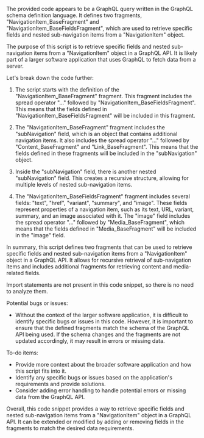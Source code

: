 The provided code appears to be a GraphQL query written in the GraphQL schema definition language. It defines two fragments, "NavigationItem_BaseFragment" and "NavigationItem_BaseFieldsFragment", which are used to retrieve specific fields and nested sub-navigation items from a "NavigationItem" object.

The purpose of this script is to retrieve specific fields and nested sub-navigation items from a "NavigationItem" object in a GraphQL API. It is likely part of a larger software application that uses GraphQL to fetch data from a server.

Let's break down the code further:

1. The script starts with the definition of the "NavigationItem_BaseFragment" fragment. This fragment includes the spread operator "..." followed by "NavigationItem_BaseFieldsFragment". This means that the fields defined in "NavigationItem_BaseFieldsFragment" will be included in this fragment.

2. The "NavigationItem_BaseFragment" fragment includes the "subNavigation" field, which is an object that contains additional navigation items. It also includes the spread operator "..." followed by "Content_BaseFragment" and "Link_BaseFragment". This means that the fields defined in these fragments will be included in the "subNavigation" object.

3. Inside the "subNavigation" field, there is another nested "subNavigation" field. This creates a recursive structure, allowing for multiple levels of nested sub-navigation items.

4. The "NavigationItem_BaseFieldsFragment" fragment includes several fields: "text", "href", "variant", "summary", and "image". These fields represent properties of a navigation item, such as its text, URL, variant, summary, and an image associated with it. The "image" field includes the spread operator "..." followed by "Media_BaseFragment", which means that the fields defined in "Media_BaseFragment" will be included in the "image" field.

In summary, this script defines two fragments that can be used to retrieve specific fields and nested sub-navigation items from a "NavigationItem" object in a GraphQL API. It allows for recursive retrieval of sub-navigation items and includes additional fragments for retrieving content and media-related fields.

Import statements are not present in this code snippet, so there is no need to analyze them.

Potential bugs or issues:
- Without the context of the larger software application, it is difficult to identify specific bugs or issues in this code. However, it is important to ensure that the defined fragments match the schema of the GraphQL API being used. If the schema changes and the fragments are not updated accordingly, it may result in errors or missing data.

To-do items:
- Provide more context about the broader software application and how this script fits into it.
- Identify any specific bugs or issues based on the application's requirements and provide solutions.
- Consider adding error handling to handle potential errors or missing data from the GraphQL API.

Overall, this code snippet provides a way to retrieve specific fields and nested sub-navigation items from a "NavigationItem" object in a GraphQL API. It can be extended or modified by adding or removing fields in the fragments to match the desired data requirements.